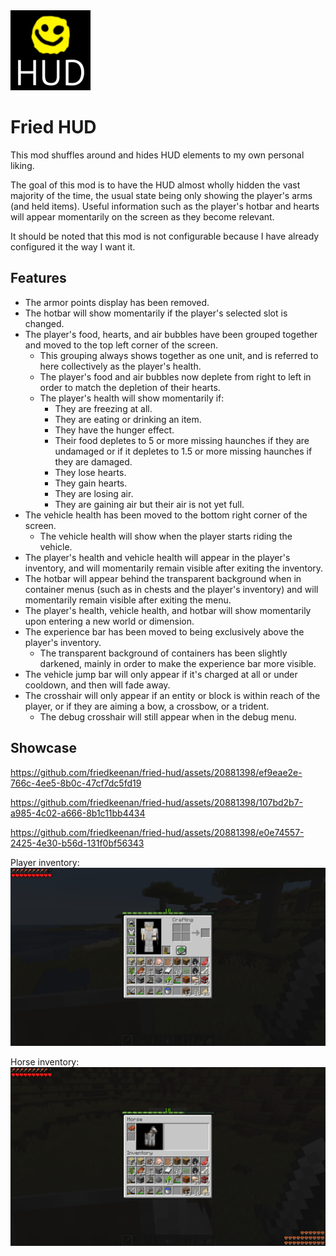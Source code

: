 <img src="src/main/resources/assets/fried_hud/icon.png" width="128">

# Fried HUD

This mod shuffles around and hides HUD elements to my own personal liking.

The goal of this mod is to have the HUD almost wholly hidden the vast majority of the time, the usual state being only showing the player's arms (and held items). Useful information such as the player's hotbar and hearts will appear momentarily on the screen as they become relevant.

It should be noted that this mod is not configurable because I have already configured it the way I want it.

## Features

- The armor points display has been removed.
- The hotbar will show momentarily if the player's selected slot is changed.
- The player's food, hearts, and air bubbles have been grouped together and moved to the top left corner of the screen.
  - This grouping always shows together as one unit, and is referred to here collectively as the player's health.
  - The player's food and air bubbles now deplete from right to left in order to match the depletion of their hearts.
  - The player's health will show momentarily if:
    - They are freezing at all.
    - They are eating or drinking an item.
    - They have the hunger effect.
    - Their food depletes to 5 or more missing haunches if they are undamaged or if it depletes to 1.5 or more missing haunches if they are damaged.
    - They lose hearts.
    - They gain hearts.
    - They are losing air.
    - They are gaining air but their air is not yet full.
- The vehicle health has been moved to the bottom right corner of the screen.
  - The vehicle health will show when the player starts riding the vehicle.
- The player's health and vehicle health will appear in the player's inventory, and will momentarily remain visible after exiting the inventory.
- The hotbar will appear behind the transparent background when in container menus (such as in chests and the player's inventory) and will momentarily remain visible after exiting the menu.
- The player's health, vehicle health, and hotbar will show momentarily upon entering a new world or dimension.
- The experience bar has been moved to being exclusively above the player's inventory.
  - The transparent background of containers has been slightly darkened, mainly in order to make the experience bar more visible.
- The vehicle jump bar will only appear if it's charged at all or under cooldown, and then will fade away.
- The crosshair will only appear if an entity or block is within reach of the player, or if they are aiming a bow, a crossbow, or a trident.
  - The debug crosshair will still appear when in the debug menu.

## Showcase

https://github.com/friedkeenan/fried-hud/assets/20881398/ef9eae2e-766c-4ee5-8b0c-47cf7dc5fd19

https://github.com/friedkeenan/fried-hud/assets/20881398/107bd2b7-a985-4c02-a666-8b1c11bb4434

https://github.com/friedkeenan/fried-hud/assets/20881398/e0e74557-2425-4e30-b56d-131f0bf56343

Player inventory:
![](screenshots/player_inventory.png)

Horse inventory:
![](screenshots/horse_inventory.png)
